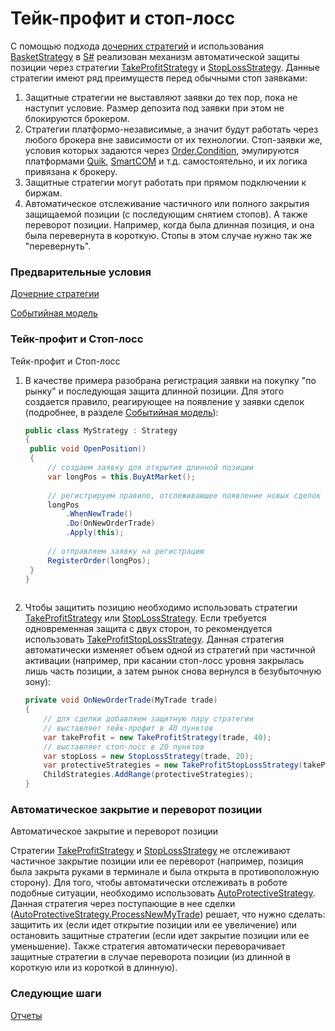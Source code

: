 # Тейк\-профит и стоп\-лосс

С помощью подхода [дочерних стратегий](StrategyChilds.md) и использования [BasketStrategy](../api/StockSharp.Algo.Strategies.BasketStrategy.html) в [S\#](StockSharpAbout.md) реализован механизм автоматической защиты позиции через стратегии [TakeProfitStrategy](../api/StockSharp.Algo.Strategies.Protective.TakeProfitStrategy.html) и [StopLossStrategy](../api/StockSharp.Algo.Strategies.Protective.StopLossStrategy.html). Данные стратегии имеют ряд преимуществ перед обычными стоп заявками: 

1. Защитные стратегии не выставляют заявки до тех пор, пока не наступит условие. Размер депозита под заявки при этом не блокируются брокером.
2. Стратегии платформо\-независимые, а значит будут работать через любого брокера вне зависимости от их технологии. Стоп\-заявки же, условия которых задаются через [Order.Condition](../api/StockSharp.BusinessEntities.Order.Condition.html), эмулируются платформами [Quik](Quik.md), [SmartCOM](Smart.md) и т.д. самостоятельно, и их логика привязана к брокеру.
3. Защитные стратегии могут работать при прямом подключении к биржам.
4. Автоматическое отслеживание частичного или полного закрытия защищаемой позиции (с последующим снятием стопов). А также переворот позиции. Например, когда была длинная позиция, и она была перевернута в короткую. Стопы в этом случае нужно так же "перевернуть".

### Предварительные условия

[Дочерние стратегии](StrategyChilds.md)

[Событийная модель](StrategyAction.md)

### Тейк\-профит и Стоп\-лосс

Тейк\-профит и Стоп\-лосс

1. В качестве примера разобрана регистрация заявки на покупку "по рынку" и последующая защита длинной позиции. Для этого создается правило, реагирующее на появление у заявки сделок (подробнее, в разделе [Событийная модель](StrategyAction.md)): 

   ```cs
   public class MyStrategy : Strategy
   {
   	public void OpenPosition()
   	{
   		// создаем заявку для открытия длинной позиции
   		var longPos = this.BuyAtMarket();
   		
   		// регистрируем правило, отслеживающее появление новых сделок по заявке
   		longPos
   			.WhenNewTrade()
   			.Do(OnNewOrderTrade)
   			.Apply(this);
   		
   		// отправляем заявку на регистрацию
   		RegisterOrder(longPos);
   	}
   }
   					
   ```
2. Чтобы защитить позицию необходимо использовать стратегии [TakeProfitStrategy](../api/StockSharp.Algo.Strategies.Protective.TakeProfitStrategy.html) или [StopLossStrategy](../api/StockSharp.Algo.Strategies.Protective.StopLossStrategy.html). Если требуется одновременная защита с двух сторон, то рекомендуется использовать [TakeProfitStopLossStrategy](../api/StockSharp.Algo.Strategies.Protective.TakeProfitStopLossStrategy.html). Данная стратегия автоматически изменяет объем одной из стратегий при частичной активации (например, при касании стоп\-лосс уровня закрылась лишь часть позиции, а затем рынок снова вернулся в безубыточную зону): 

   ```cs
   private void OnNewOrderTrade(MyTrade trade)
   {
       // для сделки добавляем защитную пару стратегии
       // выставляет тейк-профит в 40 пунктов
       var takeProfit = new TakeProfitStrategy(trade, 40);
       // выставляет стоп-лосс в 20 пунктов
       var stopLoss = new StopLossStrategy(trade, 20);
       var protectiveStrategies = new TakeProfitStopLossStrategy(takeProfit, stopLoss);
       ChildStrategies.AddRange(protectiveStrategies);
   }
   ```

### Автоматическое закрытие и переворот позиции

Автоматическое закрытие и переворот позиции

Стратегии [TakeProfitStrategy](../api/StockSharp.Algo.Strategies.Protective.TakeProfitStrategy.html) и [StopLossStrategy](../api/StockSharp.Algo.Strategies.Protective.StopLossStrategy.html) не отслеживают частичное закрытие позиции или ее переворот (например, позиция была закрыта руками в терминале и была открыта в противоположную сторону). Для того, чтобы автоматически отслеживать в роботе подобные ситуации, необходимо использовать [AutoProtectiveStrategy](../api/StockSharp.Algo.Strategies.Protective.AutoProtectiveStrategy.html). Данная стратегия через поступающие в нее сделки ([AutoProtectiveStrategy.ProcessNewMyTrade](../api/StockSharp.Algo.Strategies.Protective.AutoProtectiveStrategy.ProcessNewMyTrade.html)) решает, что нужно сделать: защитить их (если идет открытие позиции или ее увеличение) или остановить защитные стратегии (если идет закрытие позиции или ее уменьшение). Также стратегия автоматически переворачивает защитные стратегии в случае переворота позиции (из длинной в короткую или из короткой в длинную). 

### Следующие шаги

[Отчеты](StrategyReports.md)

